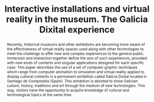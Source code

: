 ---
layout: publication
code: 2008-ISICTCH-virtual_reality_museum
title: "Interactive installations and virtual reality in the museum. The Galicia Dixital experience"
authors: Luis Hernández, Javier Taibo, Antonio Seoane, Rocío Mihura-Lopez, and Alberto Jaspe-Villanueva
year: 2008
type: Conference Paper
conference: International Symposium on Information and Communication Technologies in Cultural Heritage 2008
abstract: "Recently, historical museums and other exhibitions are becoming more aware of the effectiveness of virtual reality spaces used along with other technologies to meet the challenge to offer new and complex experiences to the general public. Immersion and interaction together define the axis of such experiences, provided with new kinds of contents and singular applications designed for each specific case. This paper describes the use of a set of computer graphic techniques which range from computer animation to simulation and virtual reality applied to display cultural contents in a permanent exhibition called Galicia Dixital located in Santiago de Compostela (Spain). This exhibition is devoted to show Galician culture, history, traditions and art through the medium of new technologies. This way, visitors have the opportunity to acquire knowledge of cultural and technological topics at the same time."
projects: 
 - Virtual Reality
doi: 10.4995/var.2010.4765
url: https://books.google.it/books?id=e_UWDeEca0IC&lpg=PA113&hl=es&pg=PA107
bibtex: "@InProceedings{Hernandez:2008:IIV,\n
  title={Interactive installations and virtual reality in the museum. The Galicia Dixital experience},\n
  author={Luis Hern{\\'a}ndez and Javier Taibo and Antonio Seoane and Roc{\\'i}o {Mihura L{\\'o}pez} and Alberto Jaspe-Villanueva},\n
  booktitle={Proc. International Symposium on Information and Communication Technologies in Cultural Heritage},\n
  pages={107--118},\n
  year={2008},\n
  organization={Earthlab},\n
  url={https://books.google.it/books?id=e_UWDeEca0IC&lpg=PA113&hl=es&pg=PA107},\n
}" 

---